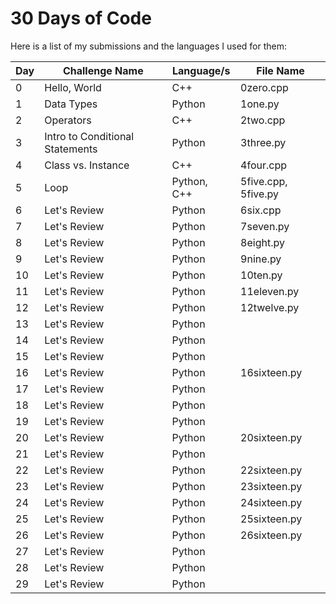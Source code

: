 # 30 Days of Code

Here is a list of my submissions and the languages I used for them:

| Day  | Challenge Name                      | Language/s | File Name |
|----- |------------------------------------ |---------- | ----------- |
| 0    | Hello, World                        | C++    | 0zero.cpp |
| 1    | Data Types                          | Python    | 1one.py |
| 2    | Operators                           | C++    | 2two.cpp |
| 3    | Intro to Conditional Statements     | Python    | 3three.py |
| 4    | Class vs. Instance                  | C++    | 4four.cpp |
| 5    | Loop                                | Python, C++    | 5five.cpp, 5five.py |
| 6    | Let's Review                        | Python    | 6six.cpp |
| 7    | Let's Review                        | Python    | 7seven.py |
| 8    | Let's Review                        | Python    | 8eight.py |
| 9    | Let's Review                        | Python    | 9nine.py |
| 10   | Let's Review                        | Python    | 10ten.py |
| 11   | Let's Review                        | Python    | 11eleven.py |
| 12   | Let's Review                        | Python    | 12twelve.py |
| 13   | Let's Review                        | Python    |  |
| 14   | Let's Review                        | Python    |  |
| 15   | Let's Review                        | Python    |  |
| 16   | Let's Review                        | Python    | 16sixteen.py |
| 17   | Let's Review                        | Python    |  |
| 18   | Let's Review                        | Python    |  |
| 19   | Let's Review                        | Python    |  |
| 20   | Let's Review                        | Python    | 20sixteen.py |
| 21   | Let's Review                        | Python    |  |
| 22   | Let's Review                        | Python    | 22sixteen.py |
| 23   | Let's Review                        | Python    | 23sixteen.py |
| 24   | Let's Review                        | Python    | 24sixteen.py |
| 25   | Let's Review                        | Python    | 25sixteen.py |
| 26   | Let's Review                        | Python    | 26sixteen.py |
| 27   | Let's Review                        | Python    |  |
| 28   | Let's Review                        | Python    |  |
| 29   | Let's Review                        | Python    |  |
